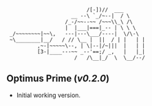 ```
                          /[-])//  ___
                     __ --\ `_/~--|  / \
                   /_-/~~--~~ /~~~\\_\ /\
                   |  |___|===|_-- | \ \ \
 _/~~~~~~~~|~~\,   ---|---\___/----|  \/\-\
 ~\________|__/   / // \__ |  ||  / | |   | |
          ,~-|~~~~~\--, | \|--|/~|||  |   | |
          [3-|____---~~ _--'==;/ _,   |   |_|
                      /   /\__|_/  \  \__/--/
```

## **Optimus Prime** (*v0.2.0*)

* Initial working version. 
